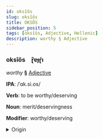 ```yaml
---
id: oksîôs
slug: oksîôs
title: OKSÔS
sidebar_position: 5
tags: [oksîôs, Adjective, Hellenic]
description: worthy § Adjective
---
```


### oksîôs&emsp;<span kind="abugida">ɽ̑ɐɟɽ́ı</span>

*worthy* **§** [Adjective](../../tags/Adjective)

**IPA**: /ˈɑk.si.os/

**Verb**: to be worthy/deserving

**Noun**: merit/deservingness

**Modifier**: worthy/deserving

<details>
    <summary>Origin</summary>
    Greek άξιος áxios /ˈak.si.os/<br/>
    <em>Hellenic Language Family</em>
</details>